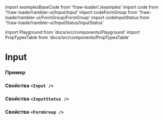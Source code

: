 import examplesBaseCode from '!!raw-loader!./examples'
import code from '!!raw-loader!rambler-ui/Input/Input'
import codeFormGroup from '!!raw-loader!rambler-ui/FormGroup/FormGroup'
import codeInputStatus from '!!raw-loader!rambler-ui/InputStatus/InputStatus'

import Playground from 'docs/src/components/Playground'
import PropTypesTable from 'docs/src/components/PropTypesTable'

# Input

### Пример
<Playground code={examplesBaseCode} />

### Свойства `<Input />`
<PropTypesTable code={code} />

### Свойства `<InputStatus />`
<PropTypesTable code={codeInputStatus} />

### Свойства `<FormGroup />`
<PropTypesTable code={codeFormGroup} />
